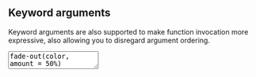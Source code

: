 ---
---

<div class="step" markdown="1">

## Keyword arguments

Keyword arguments are also supported to make
function invocation more expressive, also allowing
you to disregard argument ordering.


<div><textarea class="stylus">
fade-out(color, amount = 50%)
  amount /= 100
  color - rgba(0,0,0,amount)

body
  foo: fade-out(#eee)
  foo: fade-out(#eee, 20%)
  foo: fade-out(#eee, amount: 50%)
  foo: fade-out(color: #eee, amount: 50%)
  foo: fade-out(amount: 50%, #eee)
  foo: fade-out(amount: 50%, color: #eee)
</textarea></div>
</div>
